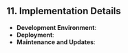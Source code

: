 ## 11. Implementation Details

- **Development Environment**:
- **Deployment**:
- **Maintenance and Updates**:
